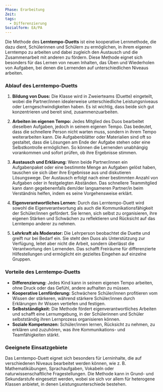 ```yaml
---
Phase: Erarbeitung
Zeit: 
tags:
  - Differenzierung
Sozialform: EA/PA
---
```


Die Methode des **Lerntempo-Duetts** ist eine kooperative Lernmethode, die dazu dient, Schülerinnen und Schülern zu ermöglichen, in ihrem eigenen Lerntempo zu arbeiten und dabei zugleich den Austausch und die Zusammenarbeit mit anderen zu fördern. Diese Methode eignet sich besonders für das Lernen von neuen Inhalten, das Üben und Wiederholen von Aufgaben, bei denen die Lernenden auf unterschiedlichen Niveaus arbeiten. 

### Ablauf des Lerntempo-Duetts

1. **Bildung von Duos:** 
   Die Klasse wird in Zweierteams (Duette) eingeteilt, wobei die Partner/innen idealerweise unterschiedliche Leistungsniveaus oder Lerngeschwindigkeiten haben. Es ist wichtig, dass beide sich gut konzentrieren und bereit sind, zusammenzuarbeiten.

2. **Arbeiten im eigenen Tempo:** 
   Jedes Mitglied des Duos bearbeitet dieselben Aufgaben, jedoch in seinem eigenen Tempo. Das bedeutet, dass die schnellere Person nicht warten muss, sondern in ihrem Tempo weiterarbeiten kann. Die Aufgabenblätter oder Materialien sind oft so gestaltet, dass die Lösungen am Ende der Aufgabe stehen oder eine Selbstkontrolle ermöglichen. So können die Lernenden unabhängig vorankommen und sofort prüfen, ob ihre Ergebnisse stimmen.

3. **Austausch und Erklärung:** 
   Wenn beide Partner/innen ein Aufgabenpaket oder eine bestimmte Menge an Aufgaben gelöst haben, tauschen sie sich über ihre Ergebnisse aus und diskutieren Lösungswege. Der Austausch erfolgt nach einer bestimmten Anzahl von Aufgaben oder in festgelegten Abständen. Das schnellere Teammitglied kann dann gegebenenfalls dem/der langsameren Partner/in beim Verständnis helfen, indem es seine Vorgehensweise erklärt.

4. **Eigenverantwortliches Lernen:** 
   Durch das Lerntempo-Duett wird sowohl die Eigenverantwortung als auch die Kommunikationsfähigkeit der Schüler/innen gefördert. Sie lernen, sich selbst zu organisieren, ihre eigenen Stärken und Schwächen zu reflektieren und Rücksicht auf das Lerntempo anderer zu nehmen.

5. **Lehrkraft als Moderator:** 
   Die Lehrperson beobachtet die Duette und greift nur bei Bedarf ein. Sie steht den Duos als Unterstützung zur Verfügung, leitet aber nicht die Arbeit, sondern überlässt die Verantwortung den Lernenden. Das schafft Freiräume für differenzierte Hilfestellungen und ermöglicht ein gezieltes Eingehen auf einzelne Gruppen.

### Vorteile des Lerntempo-Duetts

- **Differenzierung:** Jedes Kind kann in seinem eigenen Tempo arbeiten, ohne Druck oder das Gefühl, andere aufhalten zu müssen.
- **Kooperative Lernförderung:** Schwächere Schüler/innen profitieren vom Wissen der stärkeren, während stärkere Schüler/innen durch Erklärungen ihr Wissen vertiefen und festigen.
- **Selbstständigkeit:** Die Methode fördert eigenverantwortliches Arbeiten und schafft eine Lernumgebung, in der Schülerinnen und Schüler selbstständig ihren Lernprozess organisieren können.
- **Soziale Kompetenzen:** Schüler/innen lernen, Rücksicht zu nehmen, zu erklären und zuzuhören, was ihre Kommunikations- und Teamfähigkeiten stärkt.

### Geeignete Einsatzgebiete

Das Lerntempo-Duett eignet sich besonders für Lerninhalte, die auf verschiedenen Niveaus bearbeitet werden können, wie z. B. Mathematikübungen, Sprachaufgaben, Vokabeln oder naturwissenschaftliche Fragestellungen. Die Methode kann in Grund- und Sekundarstufe eingesetzt werden, wobei sie sich vor allem für heterogene Klassen anbietet, in denen Leistungsunterschiede bestehen.